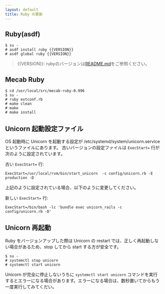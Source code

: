 ```yaml
---
layout: default
title: Ruby の更新
---
```


## Ruby(asdf)

~~~
$ su -
# asdf install ruby {{VERSION}}
# asdf global ruby {{VERSION}}
~~~

>{{VERSION}}: rubyのバージョンは[README.md](https://github.com/shirasagi/shirasagi/blob/stable/README.md)をご参照ください。


## Mecab Ruby

~~~
$ cd /usr/local/src/mecab-ruby-0.996
$ su -
# ruby extconf.rb
# make clean
# make
# make install
~~~

## Unicorn 起動設定ファイル

OS 起動時に Unicorn を起動する設定が /etc/systemd/system/unicorn.service というファイルにあります。
古いバージョンの設定ファイルは `ExecStart=` 行が次のように設定されています。

古い `ExecStart=` 行:

~~~
ExecStart=/usr/local/rvm/bin/start_unicorn  -c config/unicorn.rb -E production -D
~~~

上記のように設定されている場合、以下のように変更してください。

新しい `ExecStart=` 行:

~~~
ExecStart=/bin/bash -lc 'bundle exec unicorn_rails -c config/unicorn.rb -D'
~~~

## Unicorn 再起動

Ruby をバージョンアップした際は Unicorn の restart では、正しく再起動しない場合があるため、stop してから start する方が安全です。

~~~
$ su -
# systemctl stop unicorn
# systemctl start unicorn
~~~

Unicorn が完全に停止しないうちに `systemctl start unicorn` コマンドを実行するとエラーになる場合があります。エラーになる場合は、数秒置いてからもう一度実行してみてくだい。

